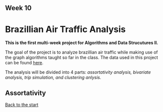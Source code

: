 ## Week 10
# Brazillian Air Traffic Analysis

**This is the first multi-week project for Algorithms and Data Strucutures II.**

The goal of the project is to analyze brazillian air traffic while making use of the graph algorithms taught so far in the class. The data used in this project can be found [here](https://github.com/alvarofpp/dataset-flights-brazil).

The analysis will be divided into 4 parts: *assortativity analysis, bivariate analysis, trip simulation, and clustering anlysis.*

## Assortativity




[Back to the start](https://github.com/ThiagoFPMR/DCA0209)